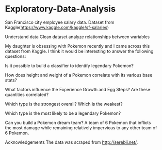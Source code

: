 # Exploratory-Data-Analysis

San Francisco city employee salary data. Dataset from Kaggle(https://www.kaggle.com/kaggle/sf-salaries)

Understand data
Clean dataset
analyze relationships between wariables



My daughter is obsessing with Pokemon recently and I came across this dataset from Kaggle. I think it would be interesting to answer the following questions:

Is it possible to build a classifier to identify legendary Pokemon?

How does height and weight of a Pokemon correlate with its various base stats?

What factors influence the Experience Growth and Egg Steps? Are these quantities correlated?

Which type is the strongest overall? Which is the weakest?

Which type is the most likely to be a legendary Pokemon?

Can you build a Pokemon dream team? A team of 6 Pokemon that inflicts the most damage while remaining relatively impervious to any other team of 6 Pokemon.


Acknowledgements
The data was scraped from http://serebii.net/.
